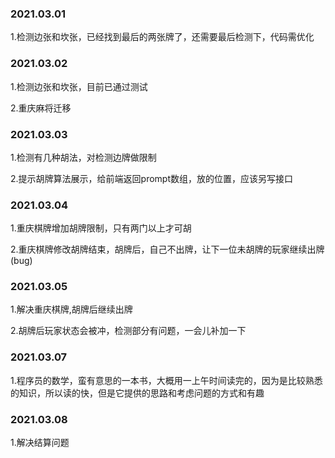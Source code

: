 ### 2021.03.01
1.检测边张和坎张，已经找到最后的两张牌了，还需要最后检测下，代码需优化


### 2021.03.02
1.检测边张和坎张，目前已通过测试

2.重庆麻将迁移


### 2021.03.03
1.检测有几种胡法，对检测边牌做限制

2.提示胡牌算法展示，给前端返回prompt数组，放的位置，应该另写接口


### 2021.03.04
1.重庆棋牌增加胡牌限制，只有两门以上才可胡

2.重庆棋牌修改胡牌结束，胡牌后，自己不出牌，让下一位未胡牌的玩家继续出牌(bug)


### 2021.03.05
1.解决重庆棋牌,胡牌后继续出牌

2.胡牌后玩家状态会被冲，检测部分有问题，一会儿补加一下


### 2021.03.07
1.程序员的数学，蛮有意思的一本书，大概用一上午时间读完的，因为是比较熟悉的知识，所以读的快，但是它提供的思路和考虑问题的方式和有趣


### 2021.03.08
1.解决结算问题
